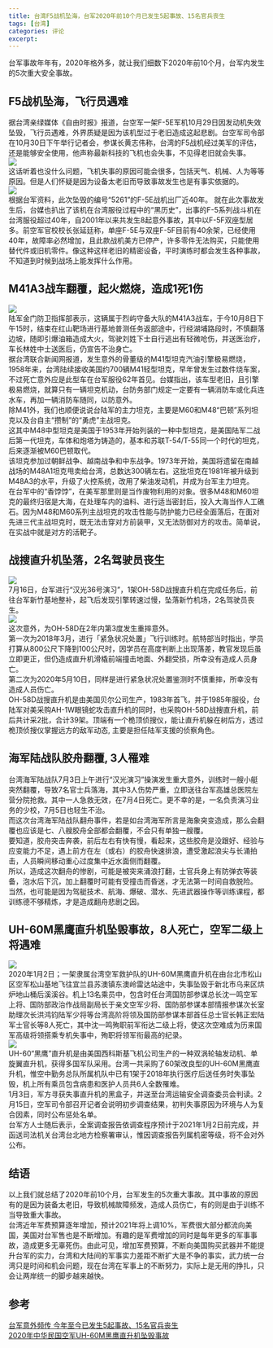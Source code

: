 ```yaml
---
title: 台湾F5战机坠海，台军2020年前10个月已发生5起事故、15名官兵丧生
tags: [台湾]
categories: 评论
excerpt: 
---
```


台军事故年年有，2020年格外多，就让我们细数下2020年前10个月，台军内发生的5次重大安全事故。

## F5战机坠海，飞行员遇难
据台湾亲绿媒体《自由时报》报道，台空军一架F-5E军机10月29日因发动机失效坠毁，飞行员遇难，外界质疑是因为该机型过于老旧造成这起悲剧。台空军司令部在10月30日下午举行记者会，参谋长黄志伟称，台湾的F5战机经过美军的评估，还是能够安全使用，他声称最新科技的飞机也会失事，不见得老旧就会失事。  
![]({{site.url}}/downloads/f5-taiwan/f5.png)    
这话听着也没什么问题，飞机失事的原因可能会很多，包括天气、机械、人为等等原因。但是人们怀疑是因为设备太老旧而导致事故发生也是有事实依据的。  
![]({{site.url}}/downloads/f5-taiwan/f5-crash.png)  
根据台军资料，此次坠毁的编号“5261”的F-5E战机出厂近40年。   就在此次事故发生后，台媒也扒出了该机在台湾服役过程中的“黑历史”，出事的F-5系列战斗机在台湾服役超过40年，自2001年以来共发生8起意外事故，其中以F-5F双座型居多。前空军官校校长张延廷称，单座F-5E与双座F-5F目前有40余架，已经使用40年，故障率必然增加，且此款战机美方已停产，许多零件无法购买，只能使用替代件或旧机零件。像这种这样老旧的精密设备，平时演练时都会发生各种事故，不知道到时候到战场上能发挥什么作用。

## M41A3战车翻覆，起火燃烧，造成1死1伤
![]({{site.url}}/downloads/f5-taiwan/m41.png)  
陆军金门防卫指挥部表示，这辆属于烈屿守备大队的M41A3战车，于今10月8日下午15时，结束在红山靶场进行基地普测任务返部途中，行经湖埔路段时，不慎翻落边坡，随即引爆油箱造成大火，驾驶刘姓下士自行逃出有轻微呛伤，并送医治疗，车长林姓中士送医后，仍宣告不治身亡。  
据台湾联合新闻网报道，发生意外的骨董级的M41型坦克汽油引擎极易燃烧，1958年来，台湾陆续接收美国约700辆M41轻型坦克，早年曾发生过数件烧车案，不过死亡意外应是此型车在台军服役62年首见。台媒指出，该车型老旧，且引擎极易燃烧，就算只有一辆坦克机动，台防务部门规定一定要有一辆消防车或化兵连水车，再加一辆消防车随同，以防意外。  
除M41外，我们也顺便说说台陆军的主力坦克，主要是M60和M48“巴顿”系列坦克以及台自主“攒制”的“勇虎”主战坦克。  
这其中M48中型坦克是美国于1953年开始列装的一种中型坦克，是美国陆军二战后第一代坦克，车体和炮塔为铸造的，基本和苏联T-54/T-55同一个时代的坦克，后来逐渐被M60巴顿取代。  
该坦克参加过朝鲜战争、越南战争和中东战争。1973年开始，美国将遗留在南越战场的M48A1坦克甩卖给台湾，总数达300辆左右。这批坦克在1981年被升级到M48A3的水平，升级了火控系统，改用了柴油发动机，并成为台军主力坦克。  
在台军中的“香饽饽”，在美军那里则是当作废物利用的对象。很多M48和M60坦克的最终归宿是大海，在处理车内的油料、进行适当密封后，投入大海当作人工礁石。因为M48和M60系列主战坦克的攻击性能与防护能力已经全面落后，在面对先进三代主战坦克时，既无法击穿对方前装甲，又无法防御对方的攻击。简单说，在实战中就是对方的活靶子。

## 战搜直升机坠落，2名驾驶员丧生
![]({{site.url}}/downloads/f5-taiwan/oh-58d.png)  
7月16日，台军进行“汉光36号演习”，1架OH-58D战搜直升机在完成任务后，前往台军新竹基地整补，起飞后发现引擎转速过慢，坠落新竹机场，2名驾驶员丧生。  
![]({{site.url}}/downloads/f5-taiwan/oh-58d-event.png)  
这次意外，为OH-58D在2年内第3度发生重摔意外。  
第一次为2018年3月，进行「紧急状况处置」飞行训练时。航特部当时指出，学员打算从800公尺下降到100公尺时，因学员在高度判断上出现落差，教官发现后虽立即更正，但仍造成直升机滑橇前端撞击地面、外翻受损，所幸没有造成人员身亡。  
第二次为2020年5月10日，同样是进行紧急状况处置鉴测时不慎重摔，所幸没有造成人员伤亡。  
OH-58D战搜直升机是由美国贝尔公司生产，1983年首飞，并于1985年服役，台陆军对美采购AH-1W眼镜蛇攻击直升机的同时，也采购OH-58D战搜直升机，前后共计采2批，合计39架。顶端有一个桅顶侦搜仪，能让直升机躲在树后方，透过桅顶侦搜仪掌握远方的敌军动态, 主要是担任陆军支援的侦察角色。

## 海军陆战队胶舟翻覆, 3人罹难
台湾海军陆战队7月3日上午进行“汉光演习”操演发生重大意外，训练时一艘小艇突然翻覆，导致7名官士兵落海，其中3人伤势严重，立即送往台军高雄总医院左营分院抢救。其中一人急救无效，在7月4日死亡。更不幸的是，一名负责演习业务的少校，7月5日也轻生不治。  
而这次台湾海军陆战队翻舟事件，若是如台湾海军所言是海象突变造成，那么会翻覆也应该是七、八艘胶舟全部都会翻覆，不会只有单独一艘覆。  
要知道，胶舟突击奔袭，前后左右有快有慢，看起来，这些胶舟是没跟好、经验与应变能力不足，遇上前方在左（或右）的胶舟快速排浪，遭受激起浪尖与长涌拍击，人员瞬间移动重心过度集中近水面侧而翻覆。  
所以，造成这次翻舟的惨剧，可能是被突来涌浪打翻，士官兵身上有防弹衣等装备，泡水后下沉，加上翻覆时可能有受撞击而昏迷，才无法第一时间自救脱险。  
当然，也可能是因为驾艇技术、航海、爆破、潜水、先进武器操作等训练课程，都训练德不够精炼，才是造成翻舟悲剧之因。

## UH-60M黑鹰直升机坠毁事故，8人死亡，空军二级上将遇难
![]({{site.url}}/downloads/f5-taiwan/UH-60M.png)    
2020年1月2日；一架隶属台湾空军救护队的UH-60M黑鹰直升机在由台北市松山区空军松山基地飞往宜兰县苏澳镇东澳岭雷达站途中，失事坠毁于新北市乌来区烘炉地山桶后溪溪谷。机上13名乘员中，包含时任台湾国防部参谋总长沈一鸣空军上将、国防部政治作战局副局长于亲文空军少将、国防部参谋本部情报参谋次长室助理次长洪鸿钧陆军少将等台湾高阶将领及国防部参谋本部首任总士官长韩正宏陆军士官长等8人死亡，其中沈一鸣殉职前军衔达二级上将，使这次空难成为历来国军高级将领搭乘专机失事中，殉职将领军衔最高的纪录。  
![]({{site.url}}/downloads/f5-taiwan/UH-60M-people.png)  
UH-60“黑鹰”直升机是由美国西科斯基飞机公司生产的一种双涡轮轴发动机、单旋翼直升机，获得多国军队采用。台湾一共采购了60架改良型的UH-60M黑鹰直升机，惟空中勤务总队所属机队中已有1架于2018年执行医疗后送任务时失事坠毁，机上所有乘员包含病患和医护人员共6人全数罹难。  
1月3日，军方寻获失事直升机的黑盒子，并送至台湾运输安全调查委员会判读。2月15日，空军司令部召开记者会说明初步调查结果，初判失事原因为环境与人为复合因素，同时公布惩处名单。  
台军方人士随后表示，全案调查报告依调查程序预计于2021年1月2日前完成，并函送司法机关台湾台北地方检察署审认，惟因调查报告列属机密等级，将不会对外公布。


## 结语
以上我们就总结了2020年前10个月，台军发生的5次重大事故。其中事故的原因有的是因为装备太老旧，导致机械故障频发，造成人员伤亡，有的则是由于训练不当导致重大事故。  
台湾近年军费预算逐年增加，预计2021年将上调10%，军费很大部分都流向美国，美国对台军售也是不断增加。有趣的是军费增加的同时是每年更多的军事事故，造成更多无辜死伤。由此可见，增加军费预算，不断向美国购买武器并不能提升台军的实力，台湾和大陆间的军事实力差距不断扩大是不争的事实，武力统一台湾只是时间和机会问题，现在台湾在军事上的不断努力，实际上是无用的挣扎，只会让两岸统一的脚步越来越快。

## 参考 
[台军意外频传 今年至今已发生5起事故、15名官兵丧生](http://www.taiwan.cn/taiwan/jsxw/202010/t20201030_12304134.htm)  
[2020年中华民国空军UH-60M黑鹰直升机坠毁事故](https://zh.wikipedia.org/wiki/2020%E5%B9%B4%E4%B8%AD%E8%8F%AF%E6%B0%91%E5%9C%8B%E7%A9%BA%E8%BB%8DUH-60M%E9%BB%91%E9%B7%B9%E7%9B%B4%E5%8D%87%E6%A9%9F%E5%A2%9C%E6%AF%80%E4%BA%8B%E6%95%85)













